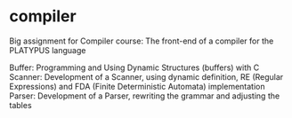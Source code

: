 # compiler
Big assignment for Compiler course: The front-end of a compiler for the PLATYPUS language

Buffer: Programming and Using Dynamic Structures (buffers) with C
Scanner: Development of a Scanner, using dynamic definition, RE (Regular Expressions) and FDA (Finite Deterministic Automata) implementation
Parser: Development of a Parser, rewriting the grammar and adjusting the tables
